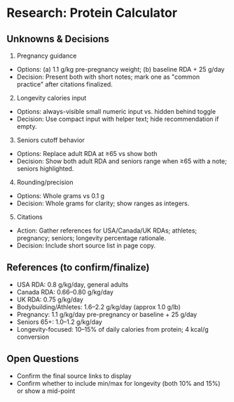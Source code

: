 # Research: Protein Calculator

## Unknowns & Decisions

1. Pregnancy guidance

- Options: (a) 1.1 g/kg pre-pregnancy weight; (b) baseline RDA + 25 g/day
- Decision: Present both with short notes; mark one as "common practice" after citations finalized.

2. Longevity calories input

- Options: always-visible small numeric input vs. hidden behind toggle
- Decision: Use compact input with helper text; hide recommendation if empty.

3. Seniors cutoff behavior

- Options: Replace adult RDA at ≥65 vs show both
- Decision: Show both adult RDA and seniors range when ≥65 with a note; seniors highlighted.

4. Rounding/precision

- Options: Whole grams vs 0.1 g
- Decision: Whole grams for clarity; show ranges as integers.

5. Citations

- Action: Gather references for USA/Canada/UK RDAs; athletes; pregnancy; seniors; longevity percentage rationale.
- Decision: Include short source list in page copy.

## References (to confirm/finalize)

- USA RDA: 0.8 g/kg/day, general adults
- Canada RDA: 0.66–0.80 g/kg/day
- UK RDA: 0.75 g/kg/day
- Bodybuilding/Athletes: 1.6–2.2 g/kg/day (approx 1.0 g/lb)
- Pregnancy: 1.1 g/kg/day pre-pregnancy or baseline + 25 g/day
- Seniors 65+: 1.0–1.2 g/kg/day
- Longevity-focused: 10–15% of daily calories from protein; 4 kcal/g conversion

## Open Questions

- Confirm the final source links to display
- Confirm whether to include min/max for longevity (both 10% and 15%) or show a mid-point
